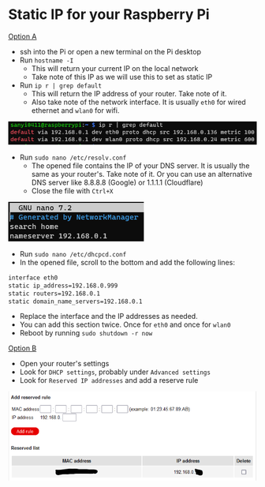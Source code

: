 # Static IP for your Raspberry Pi

<u>Option A</u>
- ssh into the Pi or open a new terminal on the Pi desktop
- Run `hostname -I`
    - This will return your current IP on the local network
    - Take note of this IP as we will use this to set as static IP
- Run `ip r | grep default`
    - This will return the IP address of your router. Take note of it.
    - Also take note of the network interface. It is usually `eth0` for wired ethernet and `wlan0` for wifi.

![](images/1.png)

- Run `sudo nano /etc/resolv.conf`
    - The opened file contains the IP of your DNS server. It is usually the same as your router's. Take note of it. Or you can use an alternative DNS server like 8.8.8.8 (Google) or 1.1.1.1 (Cloudflare)
    - Close the file with `Ctrl+X`

![](images/2.png)

- Run `sudo nano /etc/dhcpcd.conf`
- In the opened file, scroll to the bottom and add the following lines:
```
interface eth0
static ip_address=192.168.0.999
static routers=192.168.0.1
static domain_name_servers=192.168.0.1
```
- Replace the interface and the IP addresses as needed.
- You can add this section twice. Once for `eth0` and once for `wlan0`
- Reboot by running `sudo shutdown -r now`

<u>Option B</u>

- Open your router's settings
- Look for `DHCP settings`, probably under `Advanced settings`
- Look for `Reserved IP addresses` and add a reserve rule

![](images/3.png)